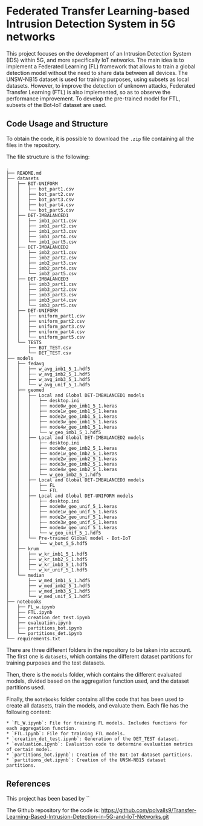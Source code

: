 # Federated Transfer Learning-based Intrusion Detection System in 5G networks

This project focuses on the development of an Intrusion Detection System (IDS) within 5G, and more specifically IoT networks. The main idea is to implement a Federated Learning (FL) framework that allows to train a global detection model without the need to share data between all devices. The UNSW-NB15 dataset is used for training purposes, using subsets as local datasets. 
However, to improve the detection of unknown attacks, Federated Transfer Learning (FTL) is also implemented, so as to observe the performance improvement. To develop the pre-trained model for FTL, subsets of the Bot-IoT dataset are used. 


## Code Usage and Structure

To obtain the code, it is possible to download the `.zip` file containing all the files in the repository. 

The file structure is the following: 

```
.
├── README.md
├── datasets
│   ├── BOT-UNIFORM
│   │   ├── bot_part1.csv
│   │   ├── bot_part2.csv
│   │   ├── bot_part3.csv
│   │   ├── bot_part4.csv
│   │   └── bot_part5.csv
│   ├── DET-IMBALANCED1
│   │   ├── imb1_part1.csv
│   │   ├── imb1_part2.csv
│   │   ├── imb1_part3.csv
│   │   ├── imb1_part4.csv
│   │   └── imb1_part5.csv
│   ├── DET-IMBALANCED2
│   │   ├── imb2_part1.csv
│   │   ├── imb2_part2.csv
│   │   ├── imb2_part3.csv
│   │   ├── imb2_part4.csv
│   │   └── imb2_part5.csv
│   ├── DET-IMBALANCED3
│   │   ├── imb3_part1.csv
│   │   ├── imb3_part2.csv
│   │   ├── imb3_part3.csv
│   │   ├── imb3_part4.csv
│   │   └── imb3_part5.csv
│   ├── DET-UNIFORM
│   │   ├── uniform_part1.csv
│   │   ├── uniform_part2.csv
│   │   ├── uniform_part3.csv
│   │   ├── uniform_part4.csv
│   │   └── uniform_part5.csv
│   └── TESTS
│       ├── BOT_TEST.csv
│       └── DET_TEST.csv
├── models
│   ├── fedavg
│   │   ├── w_avg_imb1_5_1.hdf5
│   │   ├── w_avg_imb2_5_1.hdf5
│   │   ├── w_avg_imb3_5_1.hdf5
│   │   └── w_avg_unif_5_1.hdf5
│   ├── geomed
│   │   ├── Local and Global DET-IMBALANCED1 models
│   │   │   ├── desktop.ini
│   │   │   ├── node0w_geo_imb1_5_1.keras
│   │   │   ├── node1w_geo_imb1_5_1.keras
│   │   │   ├── node2w_geo_imb1_5_1.keras
│   │   │   ├── node3w_geo_imb1_5_1.keras
│   │   │   ├── node4w_geo_imb1_5_1.keras
│   │   │   └── w_geo_imb1_5_1.hdf5
│   │   ├── Local and Global DET-IMBALANCED2 models
│   │   │   ├── desktop.ini
│   │   │   ├── node0w_geo_imb2_5_1.keras
│   │   │   ├── node1w_geo_imb2_5_1.keras
│   │   │   ├── node2w_geo_imb2_5_1.keras
│   │   │   ├── node3w_geo_imb2_5_1.keras
│   │   │   ├── node4w_geo_imb2_5_1.keras
│   │   │   └── w_geo_imb2_5_1.hdf5
│   │   ├── Local and Global DET-IMBALANCED3 models
│   │   │   ├── FL
│   │   │   └── FTL
│   │   ├── Local and Global DET-UNIFORM models
│   │   │   ├── desktop.ini
│   │   │   ├── node0w_geo_unif_5_1.keras
│   │   │   ├── node1w_geo_unif_5_1.keras
│   │   │   ├── node2w_geo_unif_5_1.keras
│   │   │   ├── node3w_geo_unif_5_1.keras
│   │   │   ├── node4w_geo_unif_5_1.keras
│   │   │   └── w_geo_unif_5_1.hdf5
│   │   └── Pre-trained Global model - Bot-IoT
│   │       └── w_bot_5_5.hdf5
│   ├── krum
│   │   ├── w_kr_imb1_5_1.hdf5
│   │   ├── w_kr_imb2_5_1.hdf5
│   │   ├── w_kr_imb3_5_1.hdf5
│   │   └── w_kr_unif_5_1.hdf5
│   └── median
│       ├── w_med_imb1_5_1.hdf5
│       ├── w_med_imb2_5_1.hdf5
│       ├── w_med_imb3_5_1.hdf5
│       └── w_med_unif_5_1.hdf5
├── notebooks
│   ├── FL_w.ipynb
│   ├── FTL.ipynb
│   ├── creation_det_test.ipynb
│   ├── evaluation.ipynb
│   ├── partitions_bot.ipynb
│   └── partitions_det.ipynb
└── requirements.txt
```

There are three different folders in the repository to be taken into account. The first one is `datasets`, 
which contains the different dataset partitions for training purposes and the test datasets. 

Then, there is the `models` folder, which contains the different evaluated models, divided based on the aggregation function used, and the dataset partitions used. 

Finally, the `notebooks` folder contains all the code that has been used to create all datasets, train the models, and evaluate them. Each file has the following content: 

    * `FL_W.ipynb`: File for training FL models. Includes functions for each aggregation function. 
    * `FTL.ipynb`: File for training FTL models. 
    * `creation_det_test.ipynb`: Generation of the DET_TEST dataset. 
    * `evaluation.ipynb`: Evaluation code to determine evaluation metrics of certain model. 
    * `partitions_bot.ipynb`: Creation of the Bot-IoT dataset partitions. 
    * `partitions_det.ipynb`: Creation of the UNSW-NB15 dataset partitions. 


## References 

This project has been based by ``

The Github repository for the code is: https://github.com/polvalls9/Transfer-Learning-Based-Intrusion-Detection-in-5G-and-IoT-Networks.git 
